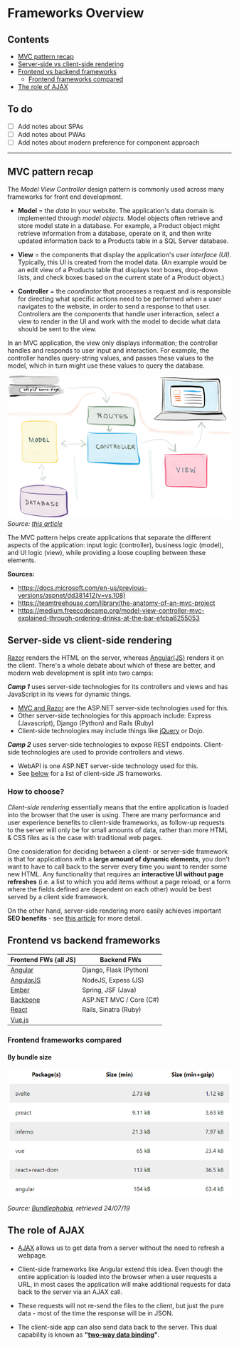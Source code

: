 # Frameworks Overview

## Contents
- [MVC pattern recap](#mvc-pattern-recap)
- [Server-side vs client-side rendering](#server-side-vs-client-side-rendering)
- [Frontend vs backend frameworks](#frontend-vs-backend-frameworks)
  - [Frontend frameworks compared](#frontend-frameworks-compared)
- [The role of AJAX](#the-role-of-ajax)

## To do
- [ ] Add notes about SPAs
- [ ] Add notes about PWAs
- [ ] Add notes about modern preference for component approach

________________

## MVC pattern recap
The *Model View Controller* design pattern is commonly used across many frameworks for front end development.

- **Model** = the *data* in your website. The application's data domain is implemented through *model objects*. Model objects often retrieve and store model state in a database. For example, a Product object might retrieve information from a database, operate on it, and then write updated information back to a Products table in a SQL Server database.

- **View** = the components that display the application's *user interface (UI)*. Typically, this UI is created from the model data. (An example would be an edit view of a Products table that displays text boxes, drop-down lists, and check boxes based on the current state of a Product object.)

- **Controller** = the *coordinator* that processes a request and is responsible for directing what specific actions need to be performed when a user navigates to the website, in order to send a response to that user. Controllers are the components that handle user interaction, select a view to render in the UI and work with the model to decide what data should be sent to the view. 

In an MVC application, the view only displays information; the controller handles and responds to user input and interaction. For example, the controller handles query-string values, and passes these values to the model, which in turn might use these values to query the database.

![MVC diagram](/img/mvc.png)
*Source: [this article](https://medium.freecodecamp.org/model-view-controller-mvc-explained-through-ordering-drinks-at-the-bar-efcba6255053)*

The MVC pattern helps create applications that separate the different aspects of the application: input logic (controller), business logic (model), and UI logic (view), while providing a loose coupling between these elements. 

**Sources:**
- https://docs.microsoft.com/en-us/previous-versions/aspnet/dd381412(v=vs.108)
- https://teamtreehouse.com/library/the-anatomy-of-an-mvc-project
- https://medium.freecodecamp.org/model-view-controller-mvc-explained-through-ordering-drinks-at-the-bar-efcba6255053


## Server-side vs client-side rendering
[Razor](/MVC-and-Razor.md#razor--mvc) renders the HTML on the server, whereas [Angular(JS)](/Angular-Notes.md) renders it on the client.
There's a whole debate about which of these are better, and modern web development is split into two camps:

***Camp 1*** uses server-side technologies for its controllers and views and has JavaScript in its views for dynamic things.
- [MVC and Razor](/MVC-and-Razor.md) are the ASP.NET server-side technologies used for this.
- Other server-side technologies for this approach include: Express (Javascript), Django (Python) and Rails (Ruby)
- Client-side technologies may include things like [jQuery](/Javascript-and-the-DOM.md#jquery) or Dojo.

***Camp 2*** uses server-side technologies to expose REST endpoints. Client-side technologies are used to provide controllers and views.
- WebAPI is one ASP.NET server-side technology used for this.
- See [below](#server-side-vs-client-side-frameworks) for a list of client-side JS frameworks.

### How to choose?
*Client-side rendering* essentially means that the entire application is loaded into the browser that the user is using. There are many performance and user experience benefits to client-side frameworks, as follow-up requests to the server will only be for small amounts of data, rather than more HTML & CSS files as is the case with traditional web pages.

One consideration for deciding between a client- or server-side framework is that for applications with a **large amount of dynamic elements**, you don't want to have to call back to the server every time you want to render some new HTML. Any functionality that requires an **interactive UI without page refreshes** (i.e. a list to which you add items without a page reload, or a form where the fields defined are dependent on each other) would be best served by a client side framework.

On the other hand, server-side rendering more easily achieves important **SEO benefits** - see [this article](https://medium.com/@benjburkholder/javascript-seo-server-side-rendering-vs-client-side-rendering-bc06b8ca2383) for more detail.


## Frontend vs backend frameworks

| Frontend FWs (all JS)              | Backend FWs             |
| ---------------------------------- | ----------------------- |
| [Angular](https://angular.io/)     | Django, Flask (Python)  |
| [AngularJS](Angular-Notes.md)      | NodeJS, Expess (JS)     |
| [Ember](https://www.emberjs.com/)  | Spring, JSF (Java)      |
| [Backbone](http://backbonejs.org/) | ASP.NET MVC / Core (C#) |
| [React](https://reactjs.org/)      | Rails, Sinatra (Ruby)   |
| [Vue.js](Vue-JS-Notes.md)          |                         |

### Frontend frameworks compared
#### By bundle size
![bundle sizes of different frameworks](/img/bundle-size-by-framework.png)

*Source: [Bundlephobia](https://bundlephobia-compare.netlify.com/?pkgs=react+react-dom,preact,inferno,vue,svelte,angular), retrieved 24/07/19*

## The role of AJAX
- [AJAX](https://github.com/minkaotic/front-end-notes/blob/master/AJAX-Notes.md) allows us to get data from a server without the need to refresh a webpage.

- Client-side frameworks like Angular extend this idea. Even though the entire application is loaded into the browser when a user requests a URL, in most cases the application will make additional requests for data back to the server via an AJAX call.

- These requests will not re-send the files to the client, but just the pure data - most of the time the response will be in JSON.

- The client-side app can also send data back to the server. This dual capability is known as **"[two-way data binding](/Angular-Notes.md#data-binding)"**.

